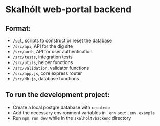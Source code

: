 # Skalhólt web-portal backend

## Format:

* `/sql`, scripts to construct or reset the database
* `/src/api`, API for the dig site
* `/src/auth`, API for user authentication
* `/src/tests`, integration tests
* `/src/utils`, helper functions
* `/src/validation`, validator functions
* `/src/app.js`, core express router
* `/src/db.js`, database functions

## To run the development project:

* Create a local postgre database with `createdb`
* Add the necessary environment variables in `.env` see: `.env.example`
* Run `npm run dev` while in the `skalholt/backend` directory